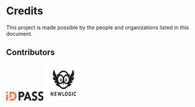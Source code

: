 # Credits

This project is made possible by the people and organizations listed in this document.

## Contributors

<img src="docs/images/id_pass_logo.svg" width="100" height="25">

<img src="docs/images/newlogic_logo.svg" width="100" height="100">
